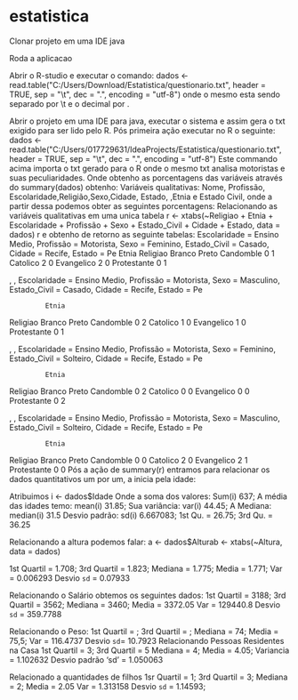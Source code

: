 # estatistica


Clonar projeto em uma IDE java

Roda a aplicacao


Abrir o R-studio e executar o comando: dados <- read.table("C:/Users/Download/Estatistica/questionario.txt", header = TRUE, sep = "\t", dec = ".", encoding = "utf-8") 
onde o mesmo esta sendo separado por \t e o decimal por .


Abrir o projeto em uma IDE para java, executar o sistema e assim gera o txt exigido para ser lido pelo R.
Pós primeira ação executar no R o seguinte: 
dados <- read.table("C:/Users/017729631/IdeaProjects/Estatistica/questionario.txt", header = TRUE, sep = "\t", dec = ".", encoding = "utf-8")
Este commando acima importa o txt gerado para o R onde o mesmo txt analisa motoristas e suas peculiaridades.
Onde obtenho as porcentagens das variáveis através do summary(dados) obtenho:
Variáveis qualitativas: Nome, Profissão, Escolaridade,Religião,Sexo,Cidade, Estado, ,Etnia e Estado Civil, onde a partir dessa podemos obter as seguintes porcentagens:
	Relacionando as variáveis qualitativas em uma unica tabela r <- xtabs(~Religiao + Etnia + Escolaridade + Profissão + Sexo + Estado_Civil + Cidade + Estado, data = dados)
r e obtenho de retorno as seguinte tabelas:
	Escolaridade = Ensino Medio, Profissão = Motorista, Sexo = Feminino, Estado_Civil = Casado, Cidade = Recife, Estado = Pe
             Etnia
Religiao      Branco Preto
  Candomble        0     1
  Catolico         2     0
  Evangelico       2     0
  Protestante      0     1

, , Escolaridade = Ensino Medio, Profissão = Motorista, Sexo = Masculino, Estado_Civil = Casado, Cidade = Recife, Estado = Pe

             Etnia
Religiao      Branco Preto
  Candomble        0     2
  Catolico         1     0
  Evangelico       1     0
  Protestante      0     1

, , Escolaridade = Ensino Medio, Profissão = Motorista, Sexo = Feminino, Estado_Civil = Solteiro, Cidade = Recife, Estado = Pe

             Etnia
Religiao      Branco Preto
  Candomble        0     2
  Catolico         0     0
  Evangelico       0     0
  Protestante      0     2

, , Escolaridade = Ensino Medio, Profissão = Motorista, Sexo = Masculino, Estado_Civil = Solteiro, Cidade = Recife, Estado = Pe

             Etnia
Religiao      Branco Preto
  Candomble        0     0
  Catolico         2     0
  Evangelico       2     1
  Protestante      0     0
Pós a ação de summary(r) entramos para relacionar os dados quantitativos um por um, a inicia pela idade:

Atribuimos i <- dados$Idade
Onde a soma dos valores: Sum(i)
637;
A média das idades temo: mean(i)
31.85;
Sua variância: var(i)
44.45;
A Mediana: median(i)
31.5
Desvio padrão: sd(i) 
6.667083;
1st Qu. = 26.75; 3rd Qu. = 36.25


 Relacionando a altura podemos falar: 
a <- dados$Alturab <- xtabs(~Altura, data = dados)

1st Quartil = 1.708; 3rd Quartil = 1.823;
Mediana = 1.775;
Media = 1.771;
Var = 0.006293
Desvio `sd` = 0.07933


Relacionando o Salário obtemos os seguintes dados:
	1st Quartil = 3188; 3rd Quartil = 3562;
	Mediana  = 3460;
	Media = 3372.05
	Var = 129440.8
	Desvio `sd` = 359.7788

Relacionando o Peso:
	1st Quartil = ; 3rd Quartil = ;
	Mediana = 74;
	Media = 75,5;
	Var = 116.4737
	Desvio `sd`= 10.7923
Relacionando Pessoas Residentes na Casa
	1st Quartil = 3; 3rd Quartil = 5
	Mediana = 4;
	Media = 4.05;
	Variancia = 1.102632
	Desvio padrão ‘sd’ = 1.050063


Relacionado a quantidades de filhos
	1sr Quartil = 1; 3rd Quartil = 3;
	Mediana = 2;
	Media = 2.05
	Var = 1.313158
	Desvio `sd` = 1.14593;


